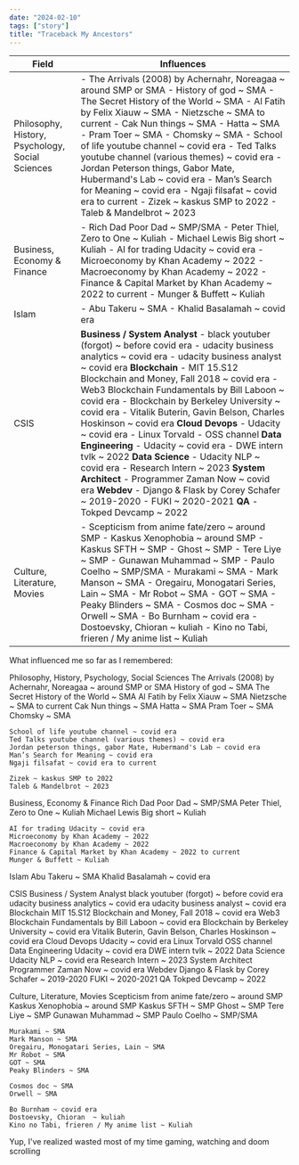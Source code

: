 ```yaml
---
date: "2024-02-10"
tags: ["story"]
title: "Traceback My Ancestors"
---
```


| Field                | Influences                                                                                     |
|----------------------|-----------------------------------------------------------------------------------------------|
| Philosophy, History, Psychology, Social Sciences | - The Arrivals (2008) by Achernahr, Noreagaa ~ around SMP or SMA - History of god ~ SMA - The Secret History of the World ~ SMA - Al Fatih by Felix Xiauw ~ SMA - Nietzsche ~ SMA to current - Cak Nun things ~ SMA - Hatta ~ SMA - Pram Toer ~ SMA - Chomsky ~ SMA - School of life youtube channel ~ covid era - Ted Talks youtube channel (various themes) ~ covid era - Jordan Peterson things, Gabor Mate, Hubermand's Lab ~ covid era - Man’s Search for Meaning ~ covid era - Ngaji filsafat ~ covid era to current - Zizek ~ kaskus SMP to 2022 - Taleb & Mandelbrot ~ 2023 |
| Business, Economy & Finance | - Rich Dad Poor Dad ~ SMP/SMA - Peter Thiel, Zero to One ~ Kuliah - Michael Lewis Big short ~ Kuliah - AI for trading Udacity ~ covid era - Microeconomy by Khan Academy ~ 2022 - Macroeconomy by Khan Academy ~ 2022 - Finance & Capital Market by Khan Academy ~ 2022 to current - Munger & Buffett ~ Kuliah |
| Islam | - Abu Takeru ~ SMA - Khalid Basalamah ~ covid era |
| CSIS | **Business / System Analyst**   - black youtuber (forgot) ~ before covid era - udacity business analytics ~ covid era - udacity business analyst ~ covid era   **Blockchain**   - MIT 15.S12 Blockchain and Money, Fall 2018 ~ covid era - Web3 Blockchain Fundamentals by Bill Laboon ~ covid era - Blockchain by Berkeley University ~ covid era - Vitalik Buterin, Gavin Belson, Charles Hoskinson ~ covid era   **Cloud Devops**   - Udacity ~ covid era - Linux Torvald - OSS channel   **Data Engineering**   - Udacity ~ covid era - DWE intern tvlk ~ 2022   **Data Science**   - Udacity NLP ~ covid era - Research Intern ~ 2023   **System Architect**   - Programmer Zaman Now ~ covid era   **Webdev**   - Django & Flask by Corey Schafer ~ 2019-2020 - FUKI ~ 2020-2021   **QA**   - Tokped Devcamp ~ 2022 |
| Culture, Literature, Movies | - Scepticism from anime fate/zero ~ around SMP - Kaskus Xenophobia ~ around SMP - Kaskus SFTH ~ SMP - Ghost ~ SMP - Tere Liye ~ SMP - Gunawan Muhammad ~ SMP - Paulo Coelho ~ SMP/SMA - Murakami ~ SMA - Mark Manson ~ SMA - Oregairu, Monogatari Series, Lain ~ SMA - Mr Robot ~ SMA - GOT ~ SMA - Peaky Blinders ~ SMA - Cosmos doc ~ SMA - Orwell ~ SMA - Bo Burnham ~ covid era - Dostoevsky, Chioran ~ kuliah - Kino no Tabi, frieren / My anime list ~ Kuliah |

What influenced me so far as I remembered:

Philosophy, History, Psychology, Social Sciences
    The Arrivals (2008)  by Achernahr, Noreagaa ~ around SMP or SMA
	History of god ~ SMA
	The Secret History of the World ~ SMA
    Al Fatih by Felix Xiauw ~ SMA
    Nietzsche ~ SMA to current
    Cak Nun things ~ SMA
    Hatta ~ SMA
    Pram Toer ~ SMA
    Chomsky ~ SMA
    
    School of life youtube channel ~ covid era
    Ted Talks youtube channel (various themes) ~ covid era
    Jordan peterson things, gabor Mate, Hubermand's Lab ~ covid era
    Man’s Search for Meaning ~ covid era
	Ngaji filsafat ~ covid era to current

    Zizek ~ kaskus SMP to 2022
    Taleb & Mandelbrot ~ 2023

Business, Economy & Finance
    Rich Dad Poor Dad ~ SMP/SMA
    Peter Thiel, Zero to One ~ Kuliah
    Michael Lewis Big short ~ Kuliah

    AI for trading Udacity ~ covid era
    Microeconomy by Khan Academy ~ 2022
    Macroeconomy by Khan Academy ~ 2022
    Finance & Capital Market by Khan Academy ~ 2022 to current
    Munger & Buffett ~ Kuliah

Islam
    Abu Takeru ~ SMA
    Khalid Basalamah ~ covid era

CSIS
    Business / System Analyst
        black youtuber (forgot) ~ before covid era
        udacity business analytics ~ covid era
        udacity business analyst ~ covid era
    Blockchain
        MIT 15.S12 Blockchain and Money, Fall 2018 ~ covid era
        Web3 Blockchain Fundamentals by Bill Laboon ~ covid era
        Blockchain by Berkeley University ~ covid era
        Vitalik Buterin, Gavin Belson, Charles Hoskinson ~ covid era
    Cloud Devops
        Udacity ~ covid era
        Linux Torvald
        OSS channel
    Data Engineering
        Udacity ~ covid era
        DWE intern tvlk ~ 2022
    Data Science
        Udacity NLP ~ covid era
        Research Intern ~ 2023
    System Architect
        Programmer Zaman Now ~ covid era
    Webdev
        Django & Flask by Corey Schafer ~ 2019-2020
        FUKI ~ 2020-2021
    QA 
        Tokped Devcamp ~ 2022

Culture, Literature, Movies
    Scepticism from anime fate/zero ~ around SMP
    Kaskus Xenophobia ~ around SMP
    Kaskus SFTH ~ SMP
    Ghost ~ SMP
    Tere Liye ~ SMP
    Gunawan Muhammad ~ SMP
    Paulo Coelho ~ SMP/SMA
    
    Murakami ~ SMA
    Mark Manson ~ SMA
    Oregairu, Monogatari Series, Lain ~ SMA
    Mr Robot ~ SMA
    GOT ~ SMA
    Peaky Blinders ~ SMA

    Cosmos doc ~ SMA
	Orwell ~ SMA

    Bo Burnham ~ covid era
    Dostoevsky, Chioran  ~ kuliah
    Kino no Tabi, frieren / My anime list ~ Kuliah
    

Yup, I've realized wasted most of my time gaming, watching and doom scrolling